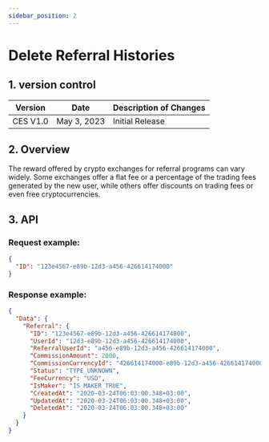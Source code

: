 ```yaml
---
sidebar_position: 2
---
```


# Delete Referral Histories

## 1. version control

| Version  | Date        | Description of Changes |
| -------- | ----------- | ---------------------- |
| CES V1.0 | May 3, 2023 | Initial Release        |

## 2. Overview

The reward offered by crypto exchanges for referral programs can vary widely. Some exchanges offer a flat fee or a percentage of the trading fees generated by the new user, while others offer discounts on trading fees or even free cryptocurrencies.

## 3. API

### Request example:

```json
{
  "ID": "123e4567-e89b-12d3-a456-426614174000"
}
```

### Response example:

```json
{
  "Data": {
    "Referral": {
      "ID": "123e4567-e89b-12d3-a456-426614174000",
      "UserId": "12d3-e89b-12d3-a456-426614174000",
      "ReferralUserId": "a456-e89b-12d3-a456-426614174000",
      "CommissionAmount": 2000,
      "CommissionCurrencyId": "426614174000-e89b-12d3-a456-426614174000",
      "Status": "TYPE_UNKNOWN",
      "FeeCurrency": "USD",
      "IsMaker": "IS_MAKER_TRUE",
      "CreatedAt": "2020-03-24T06:03:00.348+03:00",
      "UpdatedAt": "2020-03-24T06:03:00.348+03:00",
      "DeletedAt": "2020-03-24T06:03:00.348+03:00"
    }
  }
}
```
